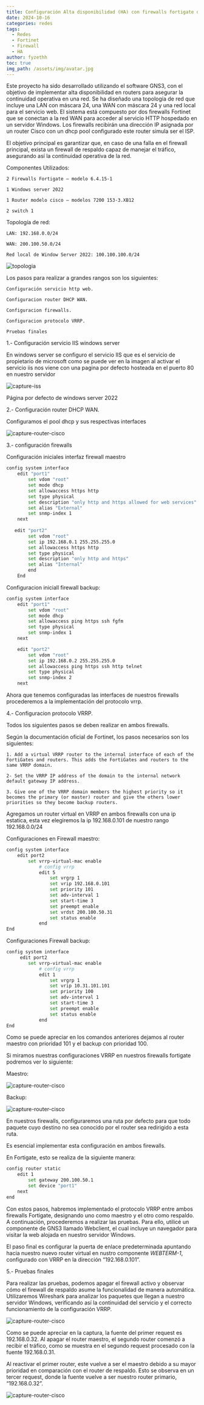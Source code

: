 ```yaml
---
title: Configuración Alta disponibilidad (HA) con firewalls fortigate de fortinet.
date: 2024-10-16
categories: redes 
tags:
  - Redes
  - Fortinet
  - Firewall
  - HA
author: fyzethh
toc: true
img_path: /assets/img/avatar.jpg
---
```


Este proyecto ha sido desarrollado utilizando el software GNS3, con el objetivo de implementar alta disponibilidad en routers para asegurar la continuidad operativa en una red. 
Se ha diseñado una topología de red que incluye una LAN con máscara 24, una WAN con máscara 24 y una red local para el servicio web. El sistema está compuesto por dos firewalls Fortinet que se conectan a la red WAN para acceder al servicio HTTP hospedado en un servidor Windows. 
Los firewalls recibirán una dirección IP asignada por un router Cisco con un dhcp pool configurado este router simula ser el ISP. 

El objetivo principal es garantizar que, en caso de una falla en el firewall principal, exista un firewall de respaldo capaz de manejar el tráfico, asegurando así la continuidad operativa de la red. 

Componentes Utilizados: 

    2 Firewalls Fortigate – modelo 6.4.15-1 

    1 Windows server 2022  

    1 Router modelo cisco – modelos 7200 153-3.XB12 

    2 switch 1

Topología de red: 

    LAN: 192.168.0.0/24 

    WAN: 200.100.50.0/24 

    Red local de Window Server 2022: 100.100.100.0/24 


![topologia](/assets/img/captures/vrrp-fortigate/1.png)


Los pasos para realizar a grandes rangos son los siguientes: 

    Configuración servicio http web. 

    Configuracion router DHCP WAN. 

    Configuracion firewalls. 

    Configuracion protocolo VRRP. 

    Pruebas finales 

1.- Configuración servicio IIS windows server 

En windows server se configuro el servicio IIS que es el servicio de propietario de microsoft como se puede ver en la imagen al activar el servicio iis nos viene con una pagina por defecto hosteada en el puerto 80 en nuestro servidor 

![capture-iss](/assets/img/captures/vrrp-fortigate/Screenshot%20from%202024-07-15%2020-14-42.png)
 

Página por defecto de windows server 2022 

2.-  Configuración router DHCP WAN. 

Configuramos el pool dhcp y sus respectivas interfaces 

 ![capture-router-cisco](/assets/img/captures/vrrp-fortigate/Screenshot%20from%202024-07-15%2020-16-16.png)


3.- configuración firewalls 

Configuración iniciales interfaz firewall maestro 

```bash
config system interface 
    edit "port1"
        set vdom "root" 
        set mode dhcp 
        set allowaccess https http 
        set type physical 
        set description "only http and https allowed for web services" 
        set alias "External" 
        set snmp-index 1 
    next 
 
   edit "port2" 
        set vdom "root" 
        set ip 192.168.0.1 255.255.255.0 
        set allowaccess https http 
        set type physical 
        set description "only http and https" 
        set alias "Internal" 
        end 
    End
```
Configuracion iniciall firewall backup: 
```bash
config system interface 
    edit "port1" 
        set vdom "root"
        set mode dhcp 
        set allowaccess ping https ssh fgfm 
        set type physical 
        set snmp-index 1 
    next 

    edit "port2" 
        set vdom "root"
        set ip 192.168.0.2 255.255.255.0 
        set allowaccess ping https ssh http telnet 
        set type physical 
        set snmp-index 2 
    next 
```

 
Ahora que tenemos configuradas las interfaces de nuestros firewalls procederemos a la implementación del protocolo vrrp. 

 

4.- Configuracion protocolo VRRP.   

Todos los siguientes pasos se deben realizar en ambos firewalls. 

Según la documentación oficial de Fortinet, los pasos necesarios son los siguientes: 

    1. Add a virtual VRRP router to the internal interface of each of the FortiGates and routers. This adds the FortiGates and routers to the same VRRP domain. 

    2- Set the VRRP IP address of the domain to the internal network default gateway IP address. 

    3. Give one of the VRRP domain members the highest priority so it becomes the primary (or master) router and give the others lower priorities so they become backup routers. 

Agregamos un router virtual en VRRP en ambos firewalls con una ip estatica, esta vez elegiremos la ip 192.168.0.101 de nuestro rango 192.168.0.0/24 

Configuraciones en Firewall maestro: 
```bash
config system interface 
    edit port2 
        set vrrp-virtual-mac enable  
            # config vrrp 
            edit 5 
                set vrgrp 1 
                set vrip 192.168.0.101 
                set priority 101 
                set adv-interval 1 
                set start-time 3   
                set preempt enable  
                set vrdst 200.100.50.31  
                set status enable             
            end 
End 
```



Configuraciones Firewall backup: 
```bash
config system interface 
     edit port2 
        set vrrp-virtual-mac enable 
            # config vrrp 
            edit 1 
                set vrgrp 1            
                set vrip 10.31.101.101 
                set priority 100 
                set adv-interval 1 
                set start-time 3          
                set preempt enable        
                set status enable 
            end 
End 
```

Como se puede apreciar en los comandos anteriores dejamos al router maestro con prioridad 101 y el backup con prioridad 100. 

Si miramos nuestras configuraciones VRRP en nuestros firewalls fortigate podremos ver lo siguiente: 

Maestro: 

 ![capture-router-cisco](/assets/img/captures/vrrp-fortigate/Screenshot%20from%202024-07-15%2020-16-48.png)

 

Backup:

 ![capture-router-cisco](/assets/img/captures/vrrp-fortigate/Screenshot%20from%202024-07-15%2020-17-01.png)

 

En nuestros firewalls, configuraremos una ruta por defecto para que todo paquete cuyo destino no sea conocido por el router sea redirigido a esta ruta.  

Es esencial implementar esta configuración en ambos firewalls.  

En Fortigate, esto se realiza de la siguiente manera: 
```bash
config router static 
    edit 1
        set gateway 200.100.50.1 
        set device "port1" 
    next 
end 
```
Con estos pasos, habremos implementado el protocolo VRRP entre ambos firewalls Fortigate, designando uno como maestro y el otro como respaldo. A continuación, procederemos a realizar las pruebas. Para ello, utilicé un componente de GNS3 llamado Webclient, el cual incluye un navegador para visitar la web alojada en nuestro servidor Windows. 

El paso final es configurar la puerta de enlace predeterminada apuntando hacia nuestro nuevo router virtual en nustro componente *WEBTERM-1*, configurado con VRRP en la dirección “192.168.0.101”. 

 
5.- Pruebas finales 

Para realizar las pruebas, podemos apagar el firewall activo y observar cómo el firewall de respaldo asume la funcionalidad de manera automática. Utilizaremos Wireshark para analizar los paquetes que llegan a nuestro servidor Windows, verificando así la continuidad del servicio y el correcto funcionamiento de la configuración VRRP. 
 

![capture-router-cisco](/assets/img/captures/vrrp-fortigate/Screenshot%20from%202024-07-15%2020-17-21.png)

 
Como se puede apreciar en la captura, la fuente del primer request es 192.168.0.32. Al apagar el router maestro, el segundo router comenzó a recibir el tráfico, como se muestra en el segundo request procesado con la fuente 192.168.0.31. 

Al reactivar el primer router, este vuelve a ser el maestro debido a su mayor prioridad en comparación con el router de respaldo. Esto se observa en un tercer request, donde la fuente vuelve a ser nuestro router primario, “192.168.0.32”. 

![capture-router-cisco](/assets/img/captures/vrrp-fortigate/Screenshot%20from%202024-07-15%2020-17-36.png)
